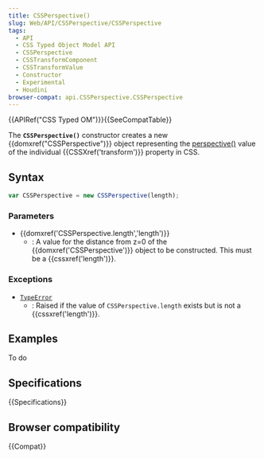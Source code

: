 ```yaml
---
title: CSSPerspective()
slug: Web/API/CSSPerspective/CSSPerspective
tags:
  - API
  - CSS Typed Object Model API
  - CSSPerspective
  - CSSTransformComponent
  - CSSTransformValue
  - Constructor
  - Experimental
  - Houdini
browser-compat: api.CSSPerspective.CSSPerspective
---
```

{{APIRef("CSS Typed OM")}}{{SeeCompatTable}}

The **`CSSPerspective()`** constructor creates
a new {{domxref("CSSPerspective")}} object representing the [perspective()](</en-US/docs/Web/CSS/transform-function/perspective()>) value of
the individual {{CSSXref('transform')}} property in CSS.

## Syntax

```js
var CSSPerspective = new CSSPerspective(length);
```

### Parameters

- {{domxref('CSSPerspective.length','length')}}
  - : A value for the distance from z=0 of the {{domxref('CSSPerspective')}} object to be
    constructed. This must be a {{cssxref('length')}}.

### Exceptions

- [`TypeError`](/en-US/docs/Web/JavaScript/Reference/Global_Objects/TypeError)
  - : Raised if the value of `CSSPerspective.length` exists but is not a
    {{cssxref('length')}}.

## Examples

To do

## Specifications

{{Specifications}}

## Browser compatibility

{{Compat}}
